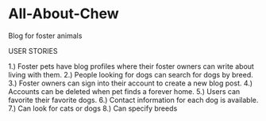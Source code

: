 # All-About-Chew
Blog for foster animals


USER STORIES

1.) Foster pets have blog profiles where their foster owners can write about living with them.
2.) People looking for dogs can search for dogs by breed.
3.) Foster owners can sign into their account to create a new blog post.
4.) Accounts can be deleted when pet finds a forever home.
5.) Users can favorite their favorite dogs.
6.) Contact information for each dog is available.
7.) Can look for cats or dogs
8.) Can specify breeds
